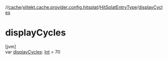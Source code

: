 //[cache](../../../index.md)/[xlitekt.cache.provider.config.hitsplat](../index.md)/[HitSplatEntryType](index.md)/[displayCycles](display-cycles.md)

# displayCycles

[jvm]\
var [displayCycles](display-cycles.md): [Int](https://kotlinlang.org/api/latest/jvm/stdlib/kotlin/-int/index.html) = 70
